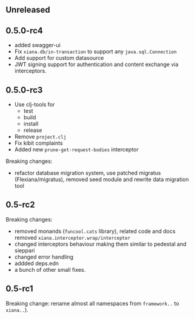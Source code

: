 ## Unreleased

## 0.5.0-rc4

- added swagger-ui
- Fix `xiana.db/in-transaction` to support any `java.sql.Connection`
- Add support for custom datasource
- JWT signing support for authentication and content exchange via interceptors.

## 0.5.0-rc3

- Use clj-tools for
    - test
    - build
    - install
    - release
- Remove `project.clj`
- Fix kibit complaints
- Added new `prune-get-request-bodies` interceptor

Breaking changes:

- refactor database migration system, use patched migratus (Flexiana/migratus), removed seed module and rewrite data
  migration tool

## 0.5-rc2

Breaking changes:

- removed monands (`funcool.cats` library), related code and docs
  removed `xiana.interceptor.wrap/interceptor`
- changed interceptors behaviour making them similar to pedestal and sieppari
- changed error handling
- addded deps.edn
- a bunch of other small fixes.

## 0.5-rc1

Breaking change: rename almost all namespaces from `framework..` to `xiana..`).

